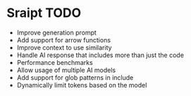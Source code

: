 # Sraipt TODO

-   Improve generation prompt
-   Add support for arrow functions
-   Improve context to use similarity
-   Handle AI response that includes more than just the code
-   Performance benchmarks
-   Allow usage of multiple AI models
-   Add support for glob patterns in include
-   Dynamically limit tokens based on the model
